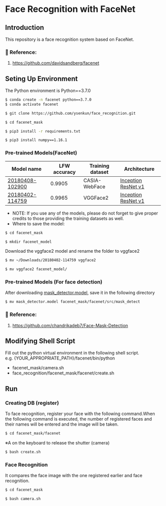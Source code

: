 # Face Recognition with FaceNet

## Introduction
This repository is a face recognition system based on FaceNet.
### :raising_hand: Reference:
1. https://github.com/davidsandberg/facenet

## Seting Up Environment
The Python environment is Python==3.7.0
```bash
$ conda create -n facenet python==3.7.0
$ conda activate facenet
```
```bash
$ git clone https://github.com/ysenkun/face_recognition.git
```
```bash
$ cd facenet_mask
```
```bash
$ pip3 install -r requirements.txt
```
```bash
$ pip3 install numpy==1.16.1
```
### Pre-trained Models(FaceNet)
| Model name      | LFW accuracy | Training dataset | Architecture |
|-----------------|--------------|------------------|-------------|
| [20180408-102900](https://drive.google.com/open?id=1R77HmFADxe87GmoLwzfgMu_HY0IhcyBz) | 0.9905        | CASIA-WebFace    | [Inception ResNet v1](https://github.com/davidsandberg/facenet/blob/master/src/models/inception_resnet_v1.py) |
| [20180402-114759](https://drive.google.com/open?id=1EXPBSXwTaqrSC0OhUdXNmKSh9qJUQ55-) | 0.9965        | VGGFace2      | [Inception ResNet v1](https://github.com/davidsandberg/facenet/blob/master/src/models/inception_resnet_v1.py) |

* NOTE: If you use any of the models, please do not forget to give proper credits to those providing the training datasets as well.
* Where to save the model:
```bash
$ cd facenet_mask
```
```bash
$ mkdir facenet_model
```
Download the vggface2 model and rename the folder to vggface2
```bash
$ mv ~/Downloads/20180402-114759 vggface2
```
```bash
$ mv vggface2 facenet_model/
```

### Pre-trained Models (For face detection)
After downloading [mask_detector.model](https://drive.google.com/file/d/1DdaF3eRnlbv2ssvsJhHqlGQTnlhqK2wi/view?usp=sharing), save it in the following directory
```bash
$ mv mask_detector.model facenet_mask/facenet/src/mask_detect
```
### :raising_hand: Reference:
1. https://github.com/chandrikadeb7/Face-Mask-Detection

## Modifying Shell Script
Fill out the python virtual environment in the following shell script.  
e.g. {YOUR_APPROPRIATE_PATH}/facenet/bin/python
* facenet_mask/camera.sh
* face_recognition/facenet_mask/facenet/create.sh

## Run

### Creating DB (register)
To face recognition, register your face with the following command.When the following command is executed, the number of registered faces and their names will be entered and the image will be taken.
```bash
$ cd facenet_mask/facenet
```
※A on the keyboard to release the shutter (camera)
```bash
$ bash create.sh
```

### Face Recognition
It compares the face image with the one registered earlier and face recognition.
```bash
$ cd facenet_mask
```

```bash
$ bash camera.sh
```
